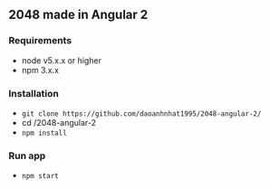 ## 2048 made in Angular 2
###  Requirements
* node v5.x.x or higher 
* npm 3.x.x
###  Installation

* `git clone https://github.com/daoanhnhat1995/2048-angular-2/` 
*  cd /2048-angular-2
* `npm install`

### Run app 
* `npm start`
